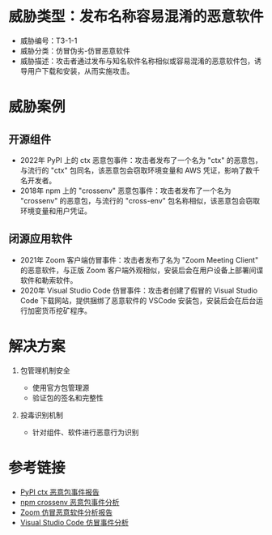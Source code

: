 # 威胁类型：发布名称容易混淆的恶意软件
- 威胁编号：T3-1-1
- 威胁分类：仿冒伪劣-仿冒恶意软件
- 威胁描述：攻击者通过发布与知名软件名称相似或容易混淆的恶意软件包，诱导用户下载和安装，从而实施攻击。

# 威胁案例
## 开源组件
- 2022年 PyPI 上的 ctx 恶意包事件：攻击者发布了一个名为 "ctx" 的恶意包，与流行的 "ctx" 包同名，该恶意包会窃取环境变量和 AWS 凭证，影响了数千名开发者。
- 2018年 npm 上的 "crossenv" 恶意包事件：攻击者发布了一个名为 "crossenv" 的恶意包，与流行的 "cross-env" 包名称相似，该恶意包会窃取环境变量和用户凭证。

## 闭源应用软件
- 2021年 Zoom 客户端仿冒事件：攻击者发布了名为 "Zoom Meeting Client" 的恶意软件，与正版 Zoom 客户端外观相似，安装后会在用户设备上部署间谍软件和勒索软件。
- 2020年 Visual Studio Code 仿冒事件：攻击者创建了假冒的 Visual Studio Code 下载网站，提供捆绑了恶意软件的 VSCode 安装包，安装后会在后台运行加密货币挖矿程序。


# 解决方案
1. 包管理机制安全
   - 使用官方包管理源
   - 验证包的签名和完整性

2. 投毒识别机制
   - 针对组件、软件进行恶意行为识别

# 参考链接
- [PyPI ctx 恶意包事件报告](https://blog.sonatype.com/pypi-package-ctx-hijacked)
- [npm crossenv 恶意包事件分析](https://blog.npmjs.org/post/173526807575/reported-malicious-module-crossenv.html)
- [Zoom 仿冒恶意软件分析报告](https://blog.checkpoint.com/2020/07/16/zoom-we-need-to-talk-about-your-security-issues/)
- [Visual Studio Code 仿冒事件分析](https://www.welivesecurity.com/2020/08/13/fake-websites-vscode-lure-victims-cryptocurrency-scam/)
